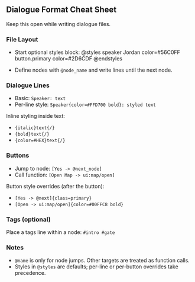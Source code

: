 ## Dialogue Format Cheat Sheet

Keep this open while writing dialogue files.

### File Layout
- Start optional styles block:
  @styles
  speaker Jordan color=#56C0FF
  button.primary color=#2D6CDF
  @endstyles

- Define nodes with `@node_name` and write lines until the next node.

### Dialogue Lines
- Basic: `Speaker: text`
- Per-line style: `Speaker{color=#FFD700 bold}: styled text`

Inline styling inside text:
- `{italic}text{/}`
- `{bold}text{/}`
- `{color=#HEX}text{/}`

### Buttons
- Jump to node: `[Yes -> @next_node]`
- Call function: `[Open Map -> ui:map/open]`

Button style overrides (after the button):
- `[Yes -> @next]{class=primary}`
- `[Open -> ui:map/open]{color=#00FFC8 bold}`

### Tags (optional)
Place a tags line within a node: `#intro #gate`

### Notes
- `@name` is only for node jumps. Other targets are treated as function calls.
- Styles in `@styles` are defaults; per-line or per-button overrides take precedence.


